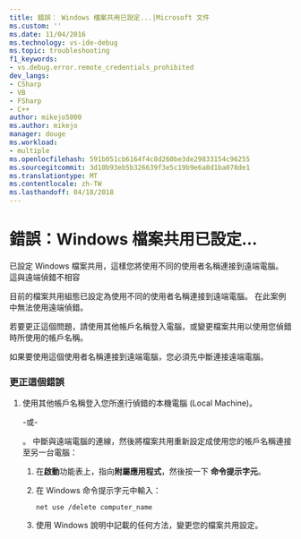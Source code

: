 ```yaml
---
title: 錯誤： Windows 檔案共用已設定...|Microsoft 文件
ms.custom: ''
ms.date: 11/04/2016
ms.technology: vs-ide-debug
ms.topic: troubleshooting
f1_keywords:
- vs.debug.error.remote_credentials_prohibited
dev_langs:
- CSharp
- VB
- FSharp
- C++
author: mikejo5000
ms.author: mikejo
manager: douge
ms.workload:
- multiple
ms.openlocfilehash: 591b051cb6164f4c8d260be3de29833154c96255
ms.sourcegitcommit: 3d10b93eb5b326639f3e5c19b9e6a8d1ba078de1
ms.translationtype: MT
ms.contentlocale: zh-TW
ms.lasthandoff: 04/18/2018
---
```

# <a name="error-windows-file-sharing-has-been-configured"></a>錯誤：Windows 檔案共用已設定...
已設定 Windows 檔案共用，這樣您將使用不同的使用者名稱連接到遠端電腦。 這與遠端偵錯不相容  
  
 目前的檔案共用組態已設定為使用不同的使用者名稱連接到遠端電腦。 在此案例中無法使用遠端偵錯。  
  
 若要更正這個問題，請使用其他帳戶名稱登入電腦，或變更檔案共用以使用您偵錯時所使用的帳戶名稱。  
  
 如果要使用這個使用者名稱連接到遠端電腦，您必須先中斷連接遠端電腦。  
  
### <a name="to-correct-this-error"></a>更正這個錯誤  
  
1.  使用其他帳戶名稱登入您所進行偵錯的本機電腦 (Local Machine)。  
  
     -或-  
  
     。 中斷與遠端電腦的連線，然後將檔案共用重新設定成使用您的帳戶名稱連接至另一台電腦：  
  
    1.  在**啟動**功能表上，指向**附屬應用程式**，然後按一下 **命令提示字元**。  
  
    2.  在 Windows 命令提示字元中輸入：  
  
         `net use /delete computer_name`  
  
    3.  使用 Windows 說明中記載的任何方法，變更您的檔案共用設定。